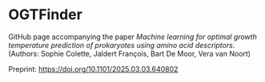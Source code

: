 # OGTFinder

GitHub page accompanying the paper *Machine learning for optimal growth temperature prediction of prokaryotes using amino acid descriptors*. (Authors: Sophie Colette, Jaldert François, Bart De Moor, Vera van Noort)


Preprint: https://doi.org/10.1101/2025.03.03.640802 
